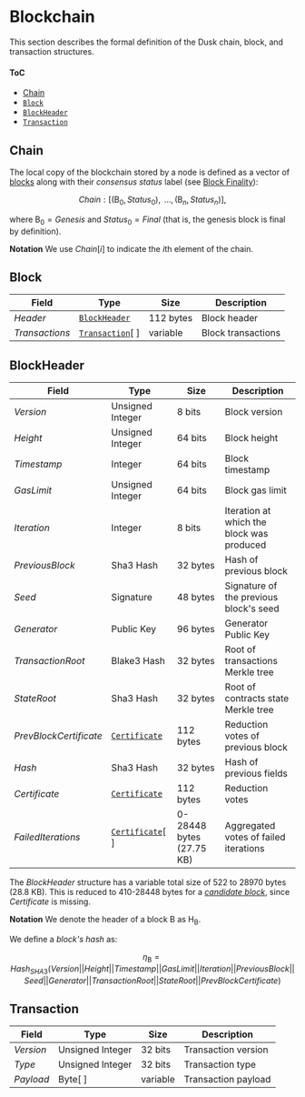 # Blockchain
This section describes the formal definition of the Dusk chain, block, and transaction structures.

#### ToC
- [Chain](#chain)
- [`Block`](#block)
- [`BlockHeader`](#blockheader)
- [`Transaction`](#transaction)

## Chain
<!-- TODO?: Define ChainBlock or LocalBlock structure (Block, label) -->
The local copy of the blockchain stored by a node is defined as a vector of [blocks](#block) along with their *consensus status* label (see [Block Finality][bf]):

$$Chain: [(\mathsf{B}_0, Status_0), \text{ }\dots, (\mathsf{B}_n, Status_n)],$$

where $\mathsf{B}_0 = Genesis$ and $Status_0 = Final$ (that is, the genesis block is final by definition).

**Notation**
We use $Chain[i]$ to indicate the $i$th element of the chain.

<!-- TODO: define Genesis and Tip here -->

## Block

| Field            | Type             | Size      | Description        |
|------------------|------------------|-----------|--------------------|
| $Header$         | [`BlockHeader`][bh]    | 112 bytes | Block header       |
| $Transactions$   | [`Transaction`][tx][ ] | variable  | Block transactions |

## BlockHeader

| Field                  | Type                   | Size       | Description                               |
|------------------------|------------------------|------------|-------------------------------------------|
| $Version$              | Unsigned Integer       | 8 bits     | Block version                             |
| $Height$               | Unsigned Integer       | 64 bits    | Block height                              |
| $Timestamp$            | Integer                | 64 bits    | Block timestamp                           |
| $GasLimit$             | Unsigned Integer       | 64 bits    | Block gas limit                           |
| $Iteration$            | Integer                | 8 bits     | Iteration at which the block was produced |
| $PreviousBlock$        | Sha3 Hash              | 32 bytes   | Hash of previous block                    |
| $Seed$                 | Signature              | 48 bytes   | Signature of the previous block's seed    |
| $Generator$            | Public Key             | 96 bytes   | Generator Public Key                      |
| $TransactionRoot$      | Blake3 Hash            | 32 bytes   | Root of transactions Merkle tree          |
| $StateRoot$            | Sha3 Hash              | 32 bytes   | Root of contracts state Merkle tree       |
| $PrevBlockCertificate$ | [`Certificate`][cert]    | 112 bytes  | Reduction votes of previous block         |
| $Hash$                 | Sha3 Hash              | 32 bytes   | Hash of previous fields                   |
| $Certificate$          | [`Certificate`][cert]    | 112 bytes  | Reduction votes                           |
| $FailedIterations$     | [`Certificate`][cert][ ] | 0-28448 bytes (27.75 KB) | Aggregated votes of failed iterations |

The $BlockHeader$ structure has a variable total size of 522 to 28970 bytes (28.8 KB).
This is reduced to 410-28448 bytes for a [*candidate block*][cb], since $Certificate$ is missing.

**Notation**
We denote the header of a block $\mathsf{B}$ as $\mathsf{H_B}$.

We define a *block's hash* as:

<!-- TODO: define \eta as function: \eta(B) -->
$$\eta_\mathsf{B} = Hash_{SHA3}(Version||Height||Timestamp||GasLimit||Iteration||PreviousBlock||Seed||Generator||TransactionRoot||StateRoot||PrevBlockCertificate)$$

<!-- TODO: define block's round and iteration: r_{\mathsf{B}^p},s_{\mathsf{B}^p} -->

## Transaction

| Field     | Type    | Size      | Description         |
|-----------|---------|-----------|---------------------|
| $Version$ | Unsigned Integer    | 32 bits   | Transaction version |
| $Type$    | Unsigned Integer    | 32 bits   | Transaction type    |
| $Payload$ | Byte[ ] | variable  | Transaction payload |

<!------------------------- LINKS ------------------------->
[b]:  #block
[bh]: #blockheader
[c]:  #chain
[tx]: #transaction

<!-- Chain Management -->
[bf]: https://github.com/dusk-network/dusk-protocol/tree/main/consensus/chain-management/README.md#block-finality
<!-- Consensus -->
[cb]: https://github.com/dusk-network/dusk-protocol/tree/main/consensus/README.md#candidate-block
<!-- TODO -->
[cs]: https://github.com/dusk-network/dusk-protocol/tree/main/consensus/README.md#consensus-status
<!-- Reduction -->
[sv]: https://github.com/dusk-network/dusk-protocol/tree/main/consensus/reduction/README.md#stepvotes
<!-- Ratification -->
[cert]: https://github.com/dusk-network/dusk-protocol/tree/main/consensus/ratification#certificate